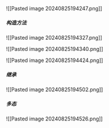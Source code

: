 ![[Pasted image 20240825194247.png]]

##### 构造方法
![[Pasted image 20240825194327.png]]


![[Pasted image 20240825194340.png]]

![[Pasted image 20240825194424.png]]
##### 继承
![[Pasted image 20240825194502.png]]

##### 多态
![[Pasted image 20240825194526.png]]
